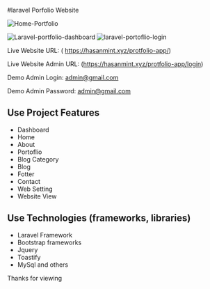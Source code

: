 #laravel Porfolio Website

![Home-Portfolio](https://user-images.githubusercontent.com/97006267/224520724-2479ff6f-909d-4e0d-b2cb-61def426a016.png)

![Laravel-portfolio-dashboard](https://user-images.githubusercontent.com/97006267/224520730-5fc93c7b-c8a0-49a4-a18a-e3038e533852.png)
![laravel-portoflio-login](https://user-images.githubusercontent.com/97006267/224520733-74d7936b-8365-4e7f-9105-30ecfede7448.png)

Live Website URL:  ( https://hasanmint.xyz/protfolio-app/)

Live Website Admin URL: (https://hasanmint.xyz/protfolio-app/login)

Demo Admin Login: admin@gmail.com

Demo Admin Password: admin@gmail.com

## Use Project Features 
* Dashboard
* Home
* About
* Portoflio
* Blog Category
* Blog
* Fotter
* Contact
* Web Setting
* Website View

## Use Technologies (frameworks, libraries)
* Laravel Framework
* Bootstrap frameworks
* Jquery
* Toastify
* MySql and others


Thanks for viewing
